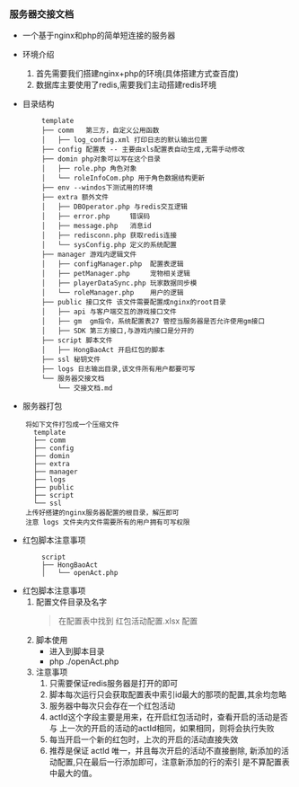 ### 服务器交接文档

+ 一个基于nginx和php的简单短连接的服务器

+ 环境介绍
    1. 首先需要我们搭建nginx+php的环境(具体搭建方式查百度)
    2. 数据库主要使用了redis,需要我们主动搭建redis环境

+ 目录结构
```
        template 
        ├── comm   第三方，自定义公用函数
        │   ├── log_config.xml 打印日志的默认输出位置
        ├── config 配置表 -- 主要由xls配置表自动生成,无需手动修改
        ├── domin php对象可以写在这个目录
        │   ├── role.php 角色对象
        │   └── roleInfoCom.php 用于角色数据结构更新
        ├── env --windos下测试用的环境
        ├── extra 额外文件
        │   ├── DBOperator.php 与redis交互逻辑
        │   ├── error.php     错误码
        │   ├── message.php   消息id 
        │   ├── redisconn.php 获取redis连接
        │   └── sysConfig.php 定义的系统配置
        ├── manager 游戏内逻辑文件
        │   ├── configManager.php  配置表逻辑
        │   ├── petManager.php     宠物相关逻辑
        │   ├── playerDataSync.php 玩家数据同步模
        │   └── roleManager.php    用户的逻辑
        ├── public 接口文件 该文件需要配置成nginx的root目录
        │   ├── api 与客户端交互的游戏接口文件
        │   ├── gm  gm指令，系统配置表27 管控当服务器是否允许使用gm接口
        │   ├── SDK 第三方接口,与游戏内接口是分开的
        ├── script 脚本文件
        │   ├── HongBaoAct 开启红包的脚本
        ├── ssl 秘钥文件      
        ├── logs 日志输出目录,该文件所有用户都要可写
        └── 服务器交接文档
            └── 交接文档.md
```

+ 服务器打包
```
    将如下文件打包成一个压缩文件
      template
      ├── comm
      ├── config
      ├── domin
      ├── extra
      ├── manager
      ├── logs
      ├── public
      ├── script
      └── ssl
    上传好搭建的nginx服务器配置的根目录，解压即可
    注意 logs 文件夹内文件需要所有的用户拥有可写权限
```

+ 红包脚本注意事项
```
        script
        ├── HongBaoAct
        │   └── openAct.php
```
+ 红包脚本注意事项
    1. 配置文件目录及名字
        > 在配置表中找到 红包活动配置.xlsx 配置
    2. 脚本使用
        + 进入到脚本目录
        + php ./openAct.php
    3. 注意事项
        1. 只需要保证redis服务器是打开的即可
        2. 脚本每次运行只会获取配置表中索引id最大的那项的配置,其余均忽略
        3. 服务器中每次只会存在一个红包活动
        4. actId这个字段主要是用来，在开启红包活动时，查看开启的活动是否与
        上一次的开启的活动的actId相同，如果相同，则将会执行失败
        5. 每当开启一个新的红包时，上次的开启的活动直接失效
        6. 推荐是保证 actId 唯一，并且每次开启的活动不直接删除,
        新添加的活动配置,只在最后一行添加即可，注意新添加的行的索引
        是不算配置表中最大的值。
    
